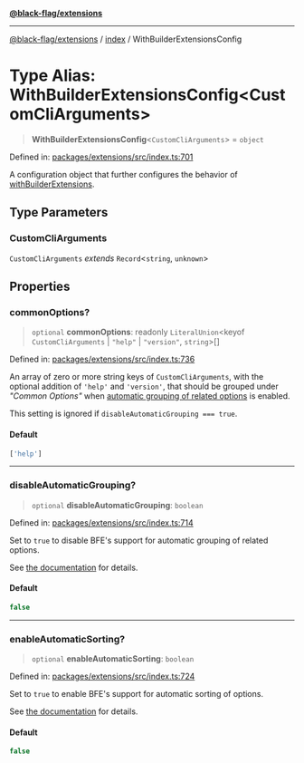 [**@black-flag/extensions**](../../README.md)

***

[@black-flag/extensions](../../README.md) / [index](../README.md) / WithBuilderExtensionsConfig

# Type Alias: WithBuilderExtensionsConfig\<CustomCliArguments\>

> **WithBuilderExtensionsConfig**\<`CustomCliArguments`\> = `object`

Defined in: [packages/extensions/src/index.ts:701](https://github.com/Xunnamius/black-flag/blob/c5ada654b2eb8206c373e88bdba1d3a12ccec944/packages/extensions/src/index.ts#L701)

A configuration object that further configures the behavior of
[withBuilderExtensions](../functions/withBuilderExtensions.md).

## Type Parameters

### CustomCliArguments

`CustomCliArguments` *extends* `Record`\<`string`, `unknown`\>

## Properties

### commonOptions?

> `optional` **commonOptions**: readonly `LiteralUnion`\<keyof `CustomCliArguments` \| `"help"` \| `"version"`, `string`\>[]

Defined in: [packages/extensions/src/index.ts:736](https://github.com/Xunnamius/black-flag/blob/c5ada654b2eb8206c373e88bdba1d3a12ccec944/packages/extensions/src/index.ts#L736)

An array of zero or more string keys of `CustomCliArguments`, with the
optional addition of `'help'` and `'version'`, that should be grouped under
_"Common Options"_ when [automatic grouping of related
options](https://github.com/Xunnamius/black-flag/blob/main/packages/extensions/README.md#automatic-sorting-of-options)
is enabled.

This setting is ignored if `disableAutomaticGrouping === true`.

#### Default

```ts
['help']
```

***

### disableAutomaticGrouping?

> `optional` **disableAutomaticGrouping**: `boolean`

Defined in: [packages/extensions/src/index.ts:714](https://github.com/Xunnamius/black-flag/blob/c5ada654b2eb8206c373e88bdba1d3a12ccec944/packages/extensions/src/index.ts#L714)

Set to `true` to disable BFE's support for automatic grouping of related
options.

See [the
documentation](https://github.com/Xunnamius/black-flag/blob/main/packages/extensions/README.md#automatic-grouping-of-related-options)
for details.

#### Default

```ts
false
```

***

### enableAutomaticSorting?

> `optional` **enableAutomaticSorting**: `boolean`

Defined in: [packages/extensions/src/index.ts:724](https://github.com/Xunnamius/black-flag/blob/c5ada654b2eb8206c373e88bdba1d3a12ccec944/packages/extensions/src/index.ts#L724)

Set to `true` to enable BFE's support for automatic sorting of options.

See [the
documentation](https://github.com/Xunnamius/black-flag/blob/main/packages/extensions/README.md#automatic-sorting-of-options)
for details.

#### Default

```ts
false
```
